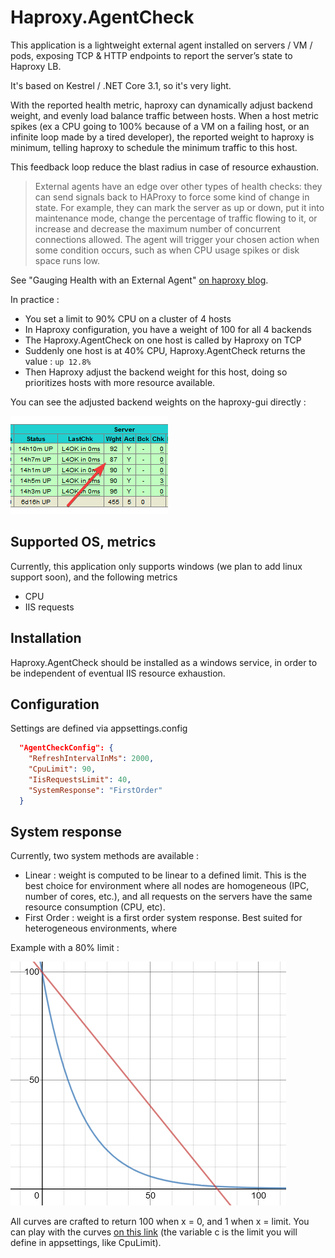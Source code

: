# Haproxy.AgentCheck

This application is a lightweight external agent installed on servers / VM / pods, exposing TCP & HTTP endpoints to report the server’s state to Haproxy LB.

It's based on Kestrel / .NET Core 3.1, so it's very light.

With the reported health metric, haproxy can dynamically adjust backend weight, and evenly load balance traffic between hosts. When a host metric spikes (ex a CPU going to 100% because of a VM on a failing host, or an infinite loop made by a tired developer), the reported weight to haproxy is minimum, telling haproxy to schedule the minimum traffic to this host.

This feedback loop reduce the blast radius in case of resource exhaustion.

> External agents have an edge over other types of health checks: they can send signals back to HAProxy to force some kind of change in state. For example, they can mark the server as up or down, put it into maintenance mode, change the percentage of traffic flowing to it, or increase and decrease the maximum number of concurrent connections allowed. The agent will trigger your chosen action when some condition occurs, such as when CPU usage spikes or disk space runs low.

See "Gauging Health with an External Agent" [on haproxy blog](https://www.haproxy.com/fr/blog/using-haproxy-as-an-api-gateway-part-3-health-checks/).

In practice :

- You set a limit to 90% CPU on a cluster of 4 hosts
- In Haproxy configuration, you have a weight of 100 for all 4 backends
- The Haproxy.AgentCheck on one host is called by Haproxy on TCP
- Suddenly one host is at 40% CPU, Haproxy.AgentCheck returns the value : `up 12.8%`
- Then Haproxy adjust the backend weight for this host, doing so prioritizes hosts with more resource available.

You can see the adjusted backend weights on the haproxy-gui directly :

![adjusted backends](docs/adjusted_backends.png)

## Supported OS, metrics

Currently, this application only supports windows (we plan to add linux support soon), and the following metrics
- CPU
- IIS requests

## Installation

Haproxy.AgentCheck should be installed as a windows service, in order to be independent of eventual IIS resource exhaustion.

## Configuration

Settings are defined via appsettings.config

```json
  "AgentCheckConfig": {
    "RefreshIntervalInMs": 2000,
    "CpuLimit": 90,
    "IisRequestsLimit": 40,
    "SystemResponse": "FirstOrder"
  }
```

## System response

Currently, two system methods are available :
- Linear : weight is computed to be linear to a defined limit. This is the best choice for environment where all nodes are homogeneous (IPC, number of cores, etc.), and all requests on the servers have the same resource consumption (CPU, etc).
- First Order : weight is a first order system response. Best suited for heterogeneous environments, where

Example with a 80% limit :

![System Response](/docs/system_response.png)

All curves are crafted to return 100 when x = 0, and 1 when x = limit. You can play with the curves [on this link](https://www.desmos.com/calculator/locua9nisb) (the variable c is the limit you will define in appsettings, like CpuLimit).
